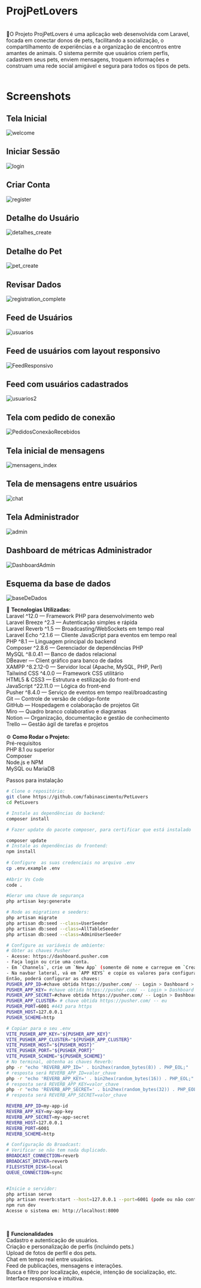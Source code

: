 <h1>ProjPetLovers</h1>
<br>
🐾O Projeto
ProjPetLovers é uma aplicação web desenvolvida com Laravel, focada em conectar donos de pets, facilitando a socialização, o compartilhamento de experiências e a organização de encontros entre amantes de animais. O sistema permite que usuários criem perfis, cadastrem seus pets, enviem mensagens, troquem informações e construam uma rede social amigável e segura para todos os tipos de pets.
<br> <br>

<b> <h1> Screenshots </b> </h1>

<h2>Tela Inicial</h2>

![welcome](https://github.com/user-attachments/assets/1c0dedf0-36b3-4382-aa4a-8d6b5475ee4e)

<h2>Iniciar Sessão</h2>

![login](https://github.com/user-attachments/assets/7b7dbef3-b91f-4676-affe-3138161ea832)

<h2>Criar Conta</h2>

![register](https://github.com/user-attachments/assets/d316282f-d742-48dc-bebf-127e1ac3d2a9)

<h2>Detalhe do Usuário</h2>

![detalhes_create](https://github.com/user-attachments/assets/2f47fcc7-b76a-4f8a-b326-377d3fb834c8)

<h2>Detalhe do Pet</h2>

![pet_create](https://github.com/user-attachments/assets/b240a25c-42d5-45ae-a022-a34f7e056c95)

<h2>Revisar Dados</h2>

![registration_complete](https://github.com/user-attachments/assets/bad7aec0-1c5d-49e9-8455-b0726a468aae)

<h2>Feed de Usuários</h2>

![usuarios](https://github.com/user-attachments/assets/622001b5-2eca-4a75-ba26-84b5ef8c1eef)

<h2>Feed de usuários com layout responsivo</h2>

![FeedResponsivo](https://github.com/user-attachments/assets/c88bc861-8194-4fc2-b4b2-1da310857ed7)

<h2>Feed com usuários cadastrados</h2>

![usuarios2](https://github.com/user-attachments/assets/0549d29d-2435-4e53-b3be-40fc92262e1c)

<h2>Tela com pedido de conexão</h2>

![PedidosConexãoRecebidos](https://github.com/user-attachments/assets/934b5b92-8179-4657-9f76-3fce331f477d)

<h2>Tela inicial de mensagens</h2>

![mensagens_index](https://github.com/user-attachments/assets/231148d6-e1ed-469f-b35b-58d2f98f7384)

<h2>Tela de mensagens entre usuários</h2>

![chat](https://github.com/user-attachments/assets/f6aa6407-16fc-4705-96ab-633da57d694d)

<h2>Tela Administrador</h2>

![admin](https://github.com/user-attachments/assets/372aa5e5-3313-493b-897f-44b595e27a72)

<h2>Dashboard de métricas Administrador</h2>

![DashboardAdmin](https://github.com/user-attachments/assets/3866d6a6-9e0b-47c7-b554-9e54a1443e85)

<h2>Esquema da base de dados</h2>

![baseDeDados](https://github.com/user-attachments/assets/7dcae855-d525-4764-af66-562db89ff0ad)



🚀 <b>Tecnologias Utilizadas:</b>
<br>
Laravel ^12.0 — Framework PHP para desenvolvimento web <br>
Laravel Breeze ^2.3 — Autenticação simples e rápida <br>
Laravel Reverb ^1.5 — Broadcasting/WebSockets em tempo real <br>
Laravel Echo ^2.1.6 — Cliente JavaScript para eventos em tempo real <br>
PHP ^8.1 — Linguagem principal do backend <br>
Composer ^2.8.6 — Gerenciador de dependências PHP <br>
MySQL ^8.0.41 — Banco de dados relacional <br>
DBeaver — Client gráfico para banco de dados <br>
XAMPP ^8.2.12-0 — Servidor local (Apache, MySQL, PHP, Perl) <br>
Tailwind CSS ^4.0.0 — Framework CSS utilitário <br>
HTML5 & CSS3 — Estrutura e estilização do front-end <br>
JavaScript ^22.11.0 — Lógica do front-end <br>
Pusher ^8.4.0 — Serviço de eventos em tempo real/broadcasting <br>
Git — Controle de versão de código-fonte <br>
GitHub — Hospedagem e colaboração de projetos Git <br>
Miro — Quadro branco colaborativo e diagramas <br>
Notion — Organização, documentação e gestão de conhecimento <br>
Trello — Gestão ágil de tarefas e projetos <br> <br>
⚙️ <b> Como Rodar o Projeto: </b>
<br>
Pré-requisitos <br>
PHP 8.1 ou superior <br>
Composer <br>
Node.js e NPM <br>
MySQL ou MariaDB <br>

Passos para instalação
```bash
# Clone o repositório:
git clone https://github.com/fabinascimento/PetLovers
cd PetLovers

# Instale as dependências do backend:
composer install

# Fazer update do pacote composer, para certificar que está instalado

composer update
# Instale as dependências do frontend:
npm install
 
# Configure  as suas credenciais no arquivo .env
cp .env.example .env
 
#Abrir Vs Code
code .

#Gerar uma chave de segurança
php artisan key:generate

# Rode as migrations e seeders:
php artisan migrate
php artisan db:seed --class=UserSeeder
php artisan db:seed --class=AllTableSeeder
php artisan db:seed --class=AdminUserSeeder

# Configure as variáveis de ambiente:
# Obter as chaves Pusher
- Acesse: https://dashboard.pusher.com
- Faça login ou crie uma conta.
- Em `Channels`, crie um `New App` (somente dê nome e carregue em `Create`).
- Na navbar lateral, vá em `APP KEYS` e copie os valores para configurar o `.env`.
Então, poderá configurar as chaves:
PUSHER_APP_ID=#chave obtida https://pusher.com/ -- Login > Dashboard > App Keys
PUSHER_APP_KEY= #chave obtida https://pusher.com/ -- Login > Dashboard > App Keys
PUSHER_APP_SECRET=#chave obtida https://pusher.com/ -- Login > Dashboard > App Keys
PUSHER_APP_CLUSTER= # chave obtida https://pusher.com/ -- eu
PUSHER_PORT=6001 #443 para https
PUSHER_HOST=127.0.0.1
PUSHER_SCHEME=http

# Copiar para o seu .env
VITE_PUSHER_APP_KEY="${PUSHER_APP_KEY}"
VITE_PUSHER_APP_CLUSTER="${PUSHER_APP_CLUSTER}"
VITE_PUSHER_HOST="${PUSHER_HOST}"
VITE_PUSHER_PORT="${PUSHER_PORT}"
VITE_PUSHER_SCHEME="${PUSHER_SCHEME}"
# No terminal, obtenha as chaves Reverb:
php -r "echo 'REVERB_APP_ID=' . bin2hex(random_bytes(8)) . PHP_EOL;"
# resposta será REVERB_APP_ID=valor_chave
php -r "echo 'REVERB_APP_KEY=' . bin2hex(random_bytes(16)) . PHP_EOL;"
# resposta será REVERB_APP_KEY=valor_chave
php -r "echo 'REVERB_APP_SECRET=' . bin2hex(random_bytes(32)) . PHP_EOL;"
# resposta será REVERB_APP_SECRET=valor_chave

REVERB_APP_ID=my-app-id
REVERB_APP_KEY=my-app-key
REVERB_APP_SECRET=my-app-secret
REVERB_HOST=127.0.0.1
REVERB_PORT=6001
REVERB_SCHEME=http

# Configuração do Broadcast:
# Verificar se não tem nada duplicado.
BROADCAST_CONNECTION=reverb
BROADCAST_DRIVER=reverb
FILESYSTEM_DISK=local
QUEUE_CONNECTION=sync


#Inicie o servidor:
php artisan serve
php artisan reverb:start --host=127.0.0.1 --port=6001 (pode ou não conter as flags, eles vão forçar a entrada na porta)
npm run dev
Acesse o sistema em: http://localhost:8000
```
<br> 

📝 <b> Funcionalidades </b>
<br>
Cadastro e autenticação de usuários. <br>
Criação e personalização de perfis (incluindo pets.) <br>
Upload de fotos de perfil e dos pets. <br>
Chat em tempo real entre usuários. <br>
Feed de publicações, mensagens e interações. <br>
Busca e filtro por localização, espécie, intenção de socialização, etc. <br>
Interface responsiva e intuitiva. <br>
